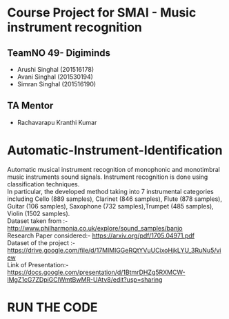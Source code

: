 Course Project for SMAI - Music instrument recognition 
=======================================================

TeamNO 49- Digiminds
------------------------
* Arushi Singhal (201516178)
* Avani Singhal (201530194) 
* Simran Singhal (201516190) 

TA Mentor
---------
* Rachavarapu Kranthi Kumar 

# Automatic-Instrument-Identification
Automatic musical instrument recognition of monophonic and monotimbral music instruments sound signals. Instrument recognition is done using classification techniques. <br />
In particular, the developed method taking into 7 instrumental categories including Cello  (889 samples), Clarinet (846 samples), Flute (878 samples), Guitar (106 samples), Saxophone (732 samples),Trumpet (485 samples), Violin (1502 samples). <br />
Dataset taken from :- http://www.philharmonia.co.uk/explore/sound_samples/banjo <br />
Research Paper considered:- https://arxiv.org/pdf/1705.04971.pdf <br />
Dataset of the project :- https://drive.google.com/file/d/17MlMlGGeRQtYVuUCixoHjkLYU_3RuNu5/view <br />
Link of Presentation:- https://docs.google.com/presentation/d/1BtmrDHZg5RXMCW-lMgZ1cG7ZDpiGClWmtBwMR-UAtv8/edit?usp=sharing <br />

# RUN THE CODE
